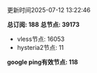 更新时间2025-07-12 13:22:46

**总订阅: 188**
**总节点: 39173**
- vless节点: 16053
- hysteria2节点: 11

**google ping有效节点: 118**
